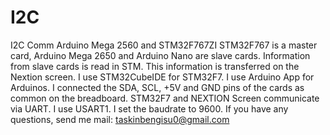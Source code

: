 # I2C
I2C Comm Arduino Mega 2560 and STM32F767ZI
STM32F767 is a master card, Arduino Mega 2650 and Arduino Nano are slave cards. Information from slave cards is read in STM.
This information is transferred on the Nextion screen.
I use STM32CubeIDE for STM32F7.
I use Arduino App for Arduinos.
I connected the SDA, SCL, +5V and GND pins of the cards as common on the breadboard.
STM32F7 and NEXTION Screen communicate via UART. I use USART1. I set the baudrate to 9600.
If you have any questions, send me mail: taskinbengisu0@gmail.com
